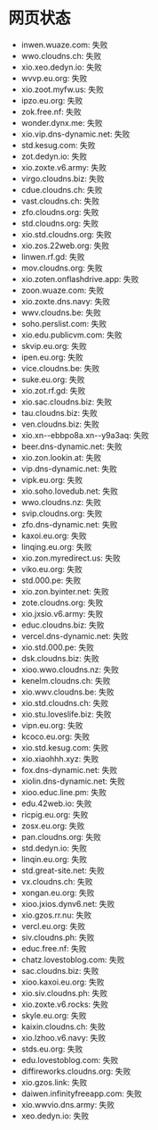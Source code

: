 # 网页状态
- inwen.wuaze.com: 失败
- wwo.cloudns.ch: 失败
- xio.xeo.dedyn.io: 失败
- wvvp.eu.org: 失败
- xio.zoot.myfw.us: 失败
- ipzo.eu.org: 失败
- zok.free.nf: 失败
- wonder.dynx.me: 失败
- xio.vip.dns-dynamic.net: 失败
- std.kesug.com: 失败
- zot.dedyn.io: 失败
- xio.zoxte.v6.army: 失败
- virgo.cloudns.biz: 失败
- cdue.cloudns.ch: 失败
- vast.cloudns.ch: 失败
- zfo.cloudns.org: 失败
- std.cloudns.org: 失败
- xio.std.cloudns.org: 失败
- xio.zos.22web.org: 失败
- linwen.rf.gd: 失败
- mov.cloudns.org: 失败
- xio.zoten.onflashdrive.app: 失败
- zoon.wuaze.com: 失败
- xio.zoxte.dns.navy: 失败
- wwv.cloudns.be: 失败
- soho.perslist.com: 失败
- xio.edu.publicvm.com: 失败
- skvip.eu.org: 失败
- ipen.eu.org: 失败
- vice.cloudns.be: 失败
- suke.eu.org: 失败
- xio.zot.rf.gd: 失败
- xio.sac.cloudns.biz: 失败
- tau.cloudns.biz: 失败
- ven.cloudns.biz: 失败
- xio.xn--ebbpo8a.xn--y9a3aq: 失败
- beer.dns-dynamic.net: 失败
- xio.zon.lookin.at: 失败
- vip.dns-dynamic.net: 失败
- vipk.eu.org: 失败
- xio.soho.lovedub.net: 失败
- wwo.cloudns.nz: 失败
- svip.cloudns.org: 失败
- zfo.dns-dynamic.net: 失败
- kaxoi.eu.org: 失败
- linqing.eu.org: 失败
- xio.zon.myredirect.us: 失败
- viko.eu.org: 失败
- std.000.pe: 失败
- xio.zon.byinter.net: 失败
- zote.cloudns.org: 失败
- xio.jxsio.v6.army: 失败
- educ.cloudns.biz: 失败
- vercel.dns-dynamic.net: 失败
- xio.std.000.pe: 失败
- dsk.cloudns.biz: 失败
- xioo.wwo.cloudns.nz: 失败
- kenelm.cloudns.ch: 失败
- xio.wwv.cloudns.be: 失败
- xio.std.cloudns.ch: 失败
- xio.stu.loveslife.biz: 失败
- vipn.eu.org: 失败
- kcoco.eu.org: 失败
- xio.std.kesug.com: 失败
- xio.xiaohhh.xyz: 失败
- fox.dns-dynamic.net: 失败
- xiolin.dns-dynamic.net: 失败
- xioo.educ.line.pm: 失败
- edu.42web.io: 失败
- ricpig.eu.org: 失败
- zosx.eu.org: 失败
- pan.cloudns.org: 失败
- std.dedyn.io: 失败
- linqin.eu.org: 失败
- std.great-site.net: 失败
- vx.cloudns.ch: 失败
- xongan.eu.org: 失败
- xioo.jxios.dynv6.net: 失败
- xio.gzos.rr.nu: 失败
- vercl.eu.org: 失败
- siv.cloudns.ph: 失败
- educ.free.nf: 失败
- chatz.lovestoblog.com: 失败
- sac.cloudns.biz: 失败
- xioo.kaxoi.eu.org: 失败
- xio.siv.cloudns.ph: 失败
- xio.zoxte.v6.rocks: 失败
- skyle.eu.org: 失败
- kaixin.cloudns.ch: 失败
- xio.lzhoo.v6.navy: 失败
- stds.eu.org: 失败
- edu.lovestoblog.com: 失败
- diffireworks.cloudns.org: 失败
- xio.gzos.link: 失败
- daiwen.infinityfreeapp.com: 失败
- xio.wwvio.dns.army: 失败
- xeo.dedyn.io: 失败

